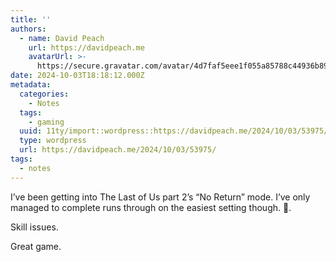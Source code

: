 ```yaml
---
title: ''
authors:
  - name: David Peach
    url: https://davidpeach.me
    avatarUrl: >-
      https://secure.gravatar.com/avatar/4d7faf5eee1f055a85788c44936b8995eaab6dfb004e7854ec747ccb272e91ee?s=96&d=mm&r=g
date: 2024-10-03T18:18:12.000Z
metadata:
  categories:
    - Notes
  tags:
    - gaming
  uuid: 11ty/import::wordpress::https://davidpeach.me/2024/10/03/53975/
  type: wordpress
  url: https://davidpeach.me/2024/10/03/53975/
tags:
  - notes
---
```

I’ve been getting into The Last of Us part 2’s “No Return” mode. I’ve only managed to complete runs through on the easiest setting though. 😬.

Skill issues.

Great game.